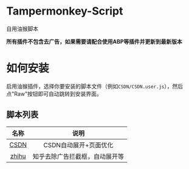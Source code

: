# Tampermonkey-Script
自用油猴脚本

**所有插件不包含去广告，如果需要请配合使用ABP等插件并更新到最新版本**

# 如何安装
启用油猴插件，选择你要安装的脚本文件（例如`CSDN/CSDN.user.js`），然后点"Raw"按钮即可自动跳转到安装界面。

## 脚本列表

| 名称         | 说明                  |
| :----------: | :-------------------: |
| [CSDN](CSDN) | CSDN自动展开+页面优化 |
| [zhihu](zhihu) | 知乎去除广告拦截框，自动展开等 |